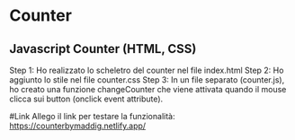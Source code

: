 # Counter
## Javascript Counter (HTML, CSS)
Step 1: Ho realizzato lo scheletro del counter nel file index.html
Step 2: Ho aggiunto lo stile nel file counter.css
Step 3: In un file separato (counter.js), ho creato una funzione changeCounter che viene attivata quando il mouse clicca sui button (onclick event attribute).

#Link
Allego il link per testare la funzionalità: https://counterbymaddig.netlify.app/
